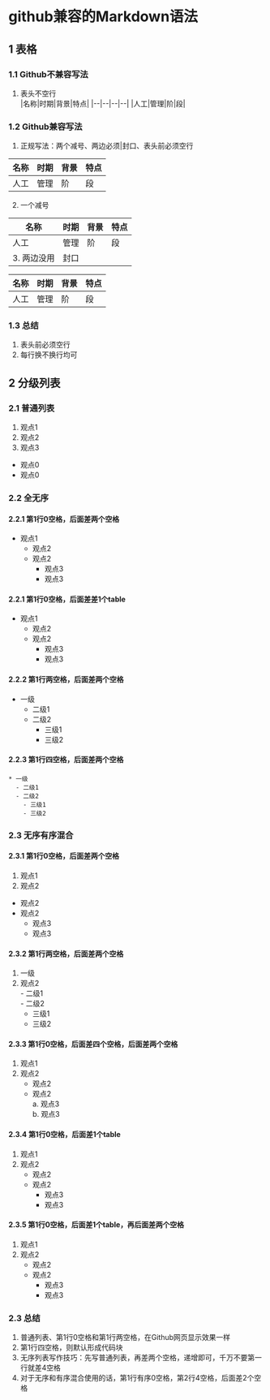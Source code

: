 # github兼容的Markdown语法   
## 1 表格     
### 1.1 Github不兼容写法  
1. 表头不空行   
|名称|时期|背景|特点|
|--|--|--|--|
|人工|管理|阶|段|



### 1.2 Github兼容写法   
1. 正规写法：两个减号、两边必须|封口、表头前必须空行    

|名称|时期|背景|特点 |
|--|--|--|--|
|人工|管理|阶|段|

2. 一个减号   

|名称|时期|背景|特点|
|-|-|-|-|
|人工|管理|阶|段|
3. 两边没用|封口   

名称|时期|背景|特点 
--|--|--|-- 
人工|管理|阶|段    


### 1.3 总结   
1. 表头前必须空行  
2. 每行换不换行均可   

## 2 分级列表    
### 2.1 普通列表  
1. 观点1  
2. 观点2  
3. 观点3  
- 观点0  
- 观点0  
### 2.2 全无序   
#### 2.2.1 第1行0空格，后面差两个空格    
- 观点1   
  - 观点2  
  - 观点2  
    - 观点3  
    - 观点3   
#### 2.2.1 第1行0空格，后面差差1个table      
- 观点1   
	- 观点2  
	- 观点2  
		- 观点3  
		- 观点3   
#### 2.2.2 第1行两空格，后面差两个空格    
  - 一级   
    - 二级1   
    - 二级2   
      - 三级1   
      - 三级2  
#### 2.2.3 第1行四空格，后面差两个空格   

    * 一级       
      - 二级1     
      - 二级2     
        - 三级1     
        - 三级2    


### 2.3 无序有序混合   
#### 2.3.1 第1行0空格，后面差两个空格    
1. 观点1   
2. 观点2  
  - 观点2  
  - 观点2  
    - 观点3  
    - 观点3   
#### 2.3.2 第1行两空格，后面差两个空格    
  1. 一级  
  2. 观点2  
    - 二级1   
    - 二级2   
      - 三级1   
      - 三级2  
#### 2.3.3 第1行0空格，后面差四个空格，后面差两个空格    
1. 观点1   
2. 观点2  
    - 观点2  
    - 观点2  
      a. 观点3  
      b. 观点3   
#### 2.3.4 第1行0空格，后面差1个table    
1. 观点1   
2. 观点2  
	- 观点2  
	- 观点2  
		- 观点3  
		- 观点3   
#### 2.3.5 第1行0空格，后面差1个table，再后面差两个空格    
1. 观点1   
2. 观点2  
	- 观点2  
	- 观点2  
	  - 观点3  
	  - 观点3   
      
### 2.3 总结  
1. 普通列表、第1行0空格和第1行两空格，在Github网页显示效果一样   
2. 第1行四空格，则默认形成代码块    
3. 无序列表写作技巧：先写普通列表，再差两个空格，递增即可，千万不要第一行就差4空格   
4. 对于无序和有序混合使用的话，第1行有序0空格，第2行4空格，后面差2个空格   


